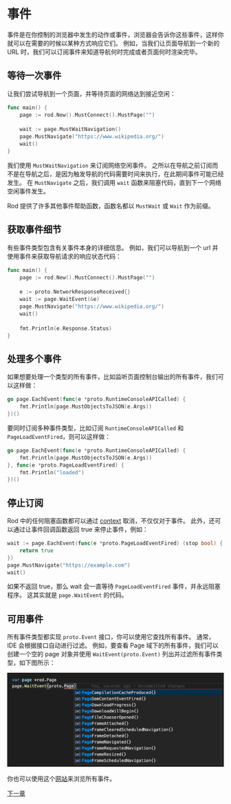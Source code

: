 # 事件

事件是在你控制的浏览器中发生的动作或事件，浏览器会告诉你这些事件，这样你就可以在需要的时候以某种方式响应它们。 例如，当我们让页面导航到一个新的 URL 时，我们可以订阅事件来知道导航何时完成或者页面何时渲染完毕。

## 等待一次事件

让我们尝试导航到一个页面，并等待页面的网络达到接近空闲：

```go
func main() {
    page := rod.New().MustConnect().MustPage("")

    wait := page.MustWaitNavigation()
    page.MustNavigate("https://www.wikipedia.org/")
    wait()
}
```

我们使用 `MustWaitNavigation` 来订阅网络空闲事件。 之所以在导航之前订阅而不是在导航之后，是因为触发导航的代码需要时间来执行，在此期间事件可能已经发生。 在 `MustNavigate` 之后，我们调用 `wait` 函数来阻塞代码，直到下一个网络空闲事件发生。

Rod 提供了许多其他事件帮助函数，函数名都以 `MustWait` 或 `Wait` 作为前缀。

## 获取事件细节

有些事件类型包含有关事件本身的详细信息。 例如，我们可以导航到一个 url 并使用事件来获取导航请求的响应状态代码：

```go
func main() {
    page := rod.New().MustConnect().MustPage("")

    e := proto.NetworkResponseReceived{}
    wait := page.WaitEvent(&e)
    page.MustNavigate("https://www.wikipedia.org/")
    wait()

    fmt.Println(e.Response.Status)
}
```

## 处理多个事件

如果想要处理一个类型的所有事件，比如监听页面控制台输出的所有事件，我们可以这样做：

```go
go page.EachEvent(func(e *proto.RuntimeConsoleAPICalled) {
    fmt.Println(page.MustObjectsToJSON(e.Args))
})()
```

要同时订阅多种事件类型，比如订阅 `RuntimeConsoleAPICalled` 和 `PageLoadEventFired`，则可以这样做：

```go
go page.EachEvent(func(e *proto.RuntimeConsoleAPICalled) {
    fmt.Println(page.MustObjectsToJSON(e.Args))
}, func(e *proto.PageLoadEventFired) {
    fmt.Println("loaded")
})()
```

## 停止订阅

Rod 中的任何阻塞函数都可以通过 [context](context-and-timeout.md) 取消，不仅仅对于事件。 此外，还可以通过让事件回调函数返回 true 来停止事件，例如：

```go
wait := page.EachEvent(func(e *proto.PageLoadEventFired) (stop bool) {
    return true
})
page.MustNavigate("https://example.com")
wait()
```

如果不返回 true，那么 wait 会一直等待 `PageLoadEventFired` 事件，并永远阻塞程序。 这其实就是 `page.WaitEvent` 的代码。

## 可用事件

所有事件类型都实现 `proto.Event` 接口，你可以使用它查找所有事件。 通常，IDE 会根据接口自动进行过滤。 例如，要查看 Page 域下的所有事件，我们可以创建一个空的 page 对象并使用 `WaitEvent(proto.Event)` 列出并过滤所有事件类型，如下图所示：

![event-list](event-list.png)

你也可以使用这个[网站](https://chromedevtools.github.io/devtools-protocol/tot/Page)来浏览所有事件。

[下一章](/input.md)
